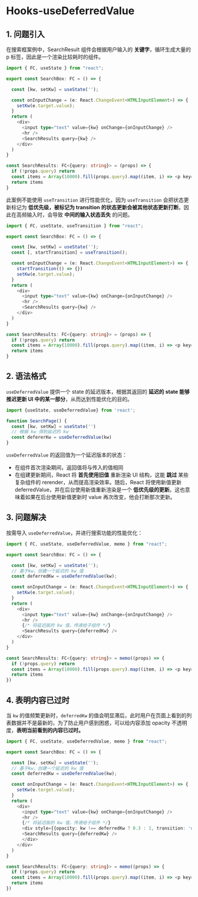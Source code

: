 # Hooks-useDeferredValue

## 1. 问题引入

在搜索框案例中，SearchResult 组件会根据用户输入的 **关键字**，循环生成大量的 p 标签，因此是一个渲染比较耗时的组件。

```ts
import { FC, useState } from "react";

export const SearchBox: FC = () => {

  const [kw, setKw] = useState('');

  const onInputChange = (e: React.ChangeEvent<HTMLInputElement>) => {
    setKw(e.target.value);
  }
  return (
    <div>
      <input type="text" value={kw} onChange={onInputChange} />
      <hr />
      <SearchResults query={kw} />
    </div>
  )
}

const SearchResults: FC<{query: string}> = (props) => {
  if (!props.query) return
  const items = Array(10000).fill(props.query).map((item, i) => <p key={i}>{item}</p>)
  return items
}
```

此案例不能使用 `useTransition` 进行性能优化，因为 `useTransition` 会把状态更新标记为 **低优先级，被标记为 transition 的状态更新会被其他状态更新打断**。因此在高频输入时，会导致 **中间的输入状态丢失** 的问题。

```ts
import { FC, useState, useTransition } from "react";

export const SearchBox: FC = () => {

  const [kw, setKw] = useState('');
  const [, startTransition] = useTransition();

  const onInputChange = (e: React.ChangeEvent<HTMLInputElement>) => {
    startTransition(() => {})
    setKw(e.target.value);
  }
  return (
    <div>
      <input type="text" value={kw} onChange={onInputChange} />
      <hr />
      <SearchResults query={kw} />
    </div>
  )
}

const SearchResults: FC<{query: string}> = (props) => {
  if (!props.query) return
  const items = Array(10000).fill(props.query).map((item, i) => <p key={i}>{item}</p>)
  return items
}
```

## 2. 语法格式

`useDeferredValue` 提供一个 state 的延迟版本，根据其返回的 **延迟的 state 能够推迟更新 UI 中的某一部分**，从而达到性能优化的目的。

```ts
import {useState, useDeferredValue} from 'react';

function SearchPage() {
  const [kw, setKw] = useState('')
  // 根据 kw 得到延迟的 kw
  const defererKw = useDeferredValue(kw)
}
```

`useDeferredValue` 的返回值为一个延迟版本的状态：

- 在组件首次渲染期间，返回值将与传入的值相同
- 在组建更新期间，React 将 **首先使用旧值** 重新渲染 UI 结构，这能 **跳过** 某些复杂组件的 rerender，从而提高渲染效率。随后，React 将使用新值更新 deferredValue，并在后台使用新值重新渲染是一个 **低优先级的更新**。这也意味着如果在后台使用新值更新时 value 再次改变，他会打断那次更新。

## 3. 问题解决

按需导入 `useDeferredValue`，并进行搜索功能的性能优化：

```ts
import { FC, useState, useDeferredValue, memo } from "react";

export const SearchBox: FC = () => {

  const [kw, setKw] = useState('');
  // 基于kw，创建一个延迟的 kw 值
  const deferredKw = useDeferredValue(kw);

  const onInputChange = (e: React.ChangeEvent<HTMLInputElement>) => {
    setKw(e.target.value);
  }
  return (
    <div>
      <input type="text" value={kw} onChange={onInputChange} />
      <hr />
      {/* 将延迟版的 kw 值，传递给子组件 */}
      <SearchResults query={deferredKw} />
    </div>
  )
}

const SearchResults: FC<{query: string}> = memo((props) => {
  if (!props.query) return
  const items = Array(10000).fill(props.query).map((item, i) => <p key={i}>{item}</p>)
  return items
})
```

## 4. 表明内容已过时

当 `kw` 的值频繁更新时，`deferredKw` 的值会明显滞后，此时用户在页面上看到的列表数据并不是最新的，为了防止用户感到困惑，可以给内容添加 opacity 不透明度，**表明当前看到的内容已过时。**

```ts
import { FC, useState, useDeferredValue, memo } from "react";

export const SearchBox: FC = () => {

  const [kw, setKw] = useState('');
  // 基于kw，创建一个延迟的 kw 值
  const deferredKw = useDeferredValue(kw);

  const onInputChange = (e: React.ChangeEvent<HTMLInputElement>) => {
    setKw(e.target.value);
  }
  return (
    <div>
      <input type="text" value={kw} onChange={onInputChange} />
      <hr />
      {/* 将延迟版的 kw 值，传递给子组件 */}
      <div style={{opacity: kw !== deferredKw ? 0.3 : 1, transition: 'opacity 0.5s ease'}}>
      <SearchResults query={deferredKw} />
      </div>
    </div>
  )
}

const SearchResults: FC<{query: string}> = memo((props) => {
  if (!props.query) return
  const items = Array(10000).fill(props.query).map((item, i) => <p key={i}>{item}</p>)
  return items
})
```
